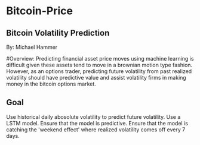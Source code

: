 # Bitcoin-Price

## Bitcoin Volatility Prediction

By: Michael Hammer

#Overview: Predicting financial asset price moves using machine learning is difficult given these assets tend to move in a brownian motion type fashion. However, as an options trader, predicting future volatility from past realized volatility should have predictive value and assist volatility firms in making money in the bitcoin options market.

## Goal
Use historical daily abosolute volatility to predict future volatility. Use a LSTM model. Ensure that the model is predictive. Ensure that the model is catching the 'weekend effect' where realized volatility comes off every 7 days. 

